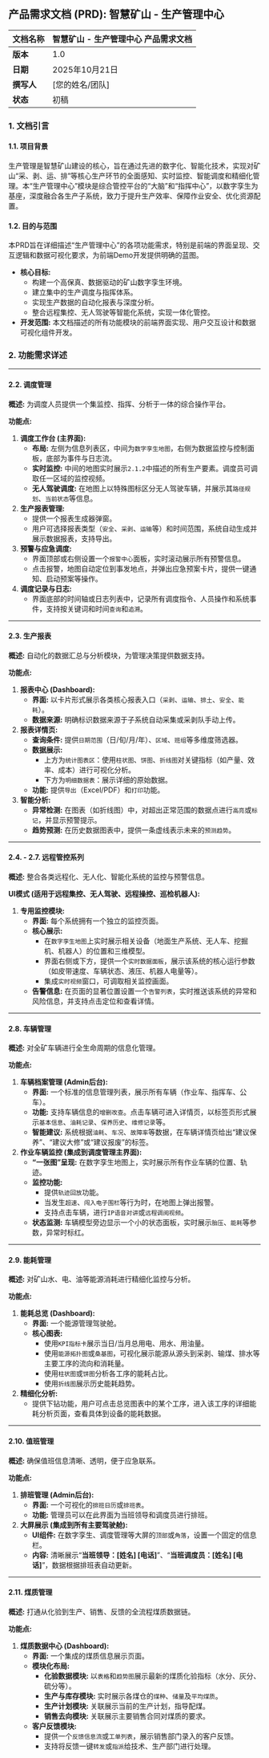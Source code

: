 
## **产品需求文档 (PRD): 智慧矿山 - 生产管理中心**

| **文档名称** | 智慧矿山 - 生产管理中心 产品需求文档 |
| :--- | :--- |
| **版本** | 1.0 |
| **日期** | 2025年10月21日 |
| **撰写人** | [您的姓名/团队] |
| **状态** | 初稿 |

### **1. 文档引言**

#### **1.1. 项目背景**
生产管理是智慧矿山建设的核心，旨在通过先进的数字化、智能化技术，实现对矿山“采、剥、运、排”等核心生产环节的全面感知、实时监控、智能调度和精细化管理。本“生产管理中心”模块是综合管控平台的“大脑”和“指挥中心”，以数字孪生为基座，深度融合各生产子系统，致力于提升生产效率、保障作业安全、优化资源配置。

#### **1.2. 目的与范围**
本PRD旨在详细描述“生产管理中心”的各项功能需求，特别是前端的界面呈现、交互逻辑和数据可视化要求，为前端Demo开发提供明确的蓝图。

*   **核心目标:**
    *   构建一个高保真、数据驱动的矿山数字孪生环境。
    *   建立集中的生产调度与指挥体系。
    *   实现生产数据的自动化报表与深度分析。
    *   整合远程集控、无人驾驶等智能化系统，实现一体化管控。
*   **开发范围:** 本文档描述的所有功能模块的前端界面实现、用户交互设计和数据可视化组件开发。

### **2. 功能需求详述**



---

#### **2.2. 调度管理**

**概述:** 为调度人员提供一个集监控、指挥、分析于一体的综合操作平台。

**功能点:**
1.  **调度工作台 (主界面):**
    *   **布局:** 左侧为信息列表区，中间为`数字孪生地图`，右侧为数据监控与控制面板，底部为事件与日志流。
    *   **实时监控:** 中间的地图实时展示`2.1.2`中描述的所有生产要素。调度员可调取任一区域的监控视频。
    *   **无人驾驶调度:** 在地图上以特殊图标区分无人驾驶车辆，并展示其`路径规划`、`当前状态`等信息。
2.  **生产报表管理:**
    *   提供一个报表生成器弹窗。
    *   用户可选择报表类型（`安全`、`采剥`、`运输`等）和时间范围，系统自动生成并展示数据报表，支持导出。
3.  **预警与应急调度:**
    *   界面顶部或右侧设置一个`报警中心`面板，实时滚动展示所有预警信息。
    *   点击报警，地图自动定位到事发地点，并弹出应急预案卡片，提供一键通知、启动预案等操作。
4.  **调度记录与日志:**
    *   界面底部的时间轴或日志列表中，记录所有调度指令、人员操作和系统事件，支持按关键词和时间`查询`和`追溯`。

---

#### **2.3. 生产报表**

**概述:** 自动化的数据汇总与分析模块，为管理决策提供数据支持。

**功能点:**
1.  **报表中心 (Dashboard):**
    *   **界面:** 以卡片形式展示各类核心报表入口（`采剥`、`运输`、`排土`、`安全`、`能耗`）。
    *   **数据来源:** 明确标识数据来源于子系统自动采集或采剥队手动上传。
2.  **报表详情页:**
    *   **查询条件:** 提供`日期范围`（日/旬/月/年）、`区域`、`班组`等多维度筛选器。
    *   **数据展示:**
        *   上方为`统计图表区`：使用`柱状图`、`饼图`、`折线图`对关键指标（如产量、效率、成本）进行可视化分析。
        *   下方为`明细数据表`：展示详细的原始数据。
    *   **功能:** 提供`导出`（Excel/PDF）和`打印`功能。
3.  **智能分析:**
    *   **异常检测:** 在图表（如折线图）中，对超出正常范围的数据点进行`高亮`或`标记`，并显示预警提示。
    *   **趋势预测:** 在历史数据图表中，提供一条虚线表示未来的`预测趋势`。

---

#### **2.4. - 2.7. 远程管控系列**

**概述:** 整合各类远程化、无人化、智能化系统的监控与预警信息。

**UI模式 (适用于远程集控、无人驾驶、远程操控、巡检机器人):**
1.  **专用监控模块:**
    *   **界面:** 每个系统拥有一个独立的监控页面。
    *   **核心展示:**
        *   在`数字孪生地图`上实时展示相关设备（地面生产系统、无人车、挖掘机、机器人）的位置和三维模型。
        *   界面右侧或下方，提供一个`实时数据面板`，展示该系统的核心运行参数（如皮带速度、车辆状态、液压、机器人电量等）。
        *   集成`实时视频`窗口，可调取相关监控画面。
    *   **告警信息:** 在页面的显著位置设置一个`告警列表`，实时推送该系统的异常和风险信息，并支持点击定位和查看详情。

---

#### **2.8. 车辆管理**

**概述:** 对全矿车辆进行全生命周期的信息化管理。

**功能点:**
1.  **车辆档案管理 (Admin后台):**
    *   **界面:** 一个标准的信息管理列表，展示所有车辆（作业车、指挥车、公车）。
    *   **功能:** 支持车辆信息的`增删改查`。点击车辆可进入详情页，以标签页形式展示`基本信息`、`油耗记录`、`保养历史`、`维修记录`等。
    *   **智能建议:** 系统根据`油耗`、`车况`、`故障率`等数据，在车辆详情页给出“建议保养”、“建议大修”或“建议报废”的标签。
2.  **作业车辆监控 (集成到调度管理主界面):**
    *   **“一张图”呈现:** 在数字孪生地图上，实时展示所有作业车辆的位置、轨迹。
    *   **监控功能:**
        *   提供`轨迹回放`功能。
        *   当发生`超速`、`闯入电子围栏`等行为时，在地图上弹出报警。
        *   支持点击车辆，进行`IP语音对讲`或`远程调阅视频`。
    *   **状态监测:** 车辆模型旁边显示一个小的状态面板，实时展示`胎压`、`能耗`等参数，异常时标红。

---

#### **2.9. 能耗管理**

**概述:** 对矿山水、电、油等能源消耗进行精细化监控与分析。

**功能点:**
1.  **能耗总览 (Dashboard):**
    *   **界面:** 一个能源管理驾驶舱。
    *   **核心图表:**
        *   使用`KPI指标卡`展示当日/当月总用电、用水、用油量。
        *   使用`能源拓扑图`或`桑基图`，可视化展示能源从源头到采剥、输煤、排水等主要工序的流向和消耗量。
        *   使用`柱状图`或`饼图`分析各工序的能耗占比。
        *   使用`折线图`展示历史能耗趋势。
2.  **精细化分析:**
    *   提供下钻功能，用户可点击总览图表中的某个工序，进入该工序的详细能耗分析页面，查看具体到设备的能耗数据。

---

#### **2.10. 值班管理**

**概述:** 确保值班信息清晰、透明，便于应急联系。

**功能点:**
1.  **排班管理 (Admin后台):**
    *   **界面:** 一个可视化的`排班日历`或`排班表`。
    *   **功能:** 管理员可以在此界面为当班领导和调度员进行排班。
2.  **大屏展示 (集成到所有主要驾驶舱):**
    *   **UI组件:** 在数字孪生、调度管理等大屏的`顶部`或`角落`，设置一个固定的信息栏。
    *   **内容:** 清晰展示“**当班领导：[姓名] [电话]**”、“**当班调度员：[姓名] [电话]**”，数据根据排班表自动更新。

---

#### **2.11. 煤质管理**

**概述:** 打通从化验到生产、销售、反馈的全流程煤质数据链。

**功能点:**
1.  **煤质数据中心 (Dashboard):**
    *   **界面:** 一个集成的煤质信息展示页面。
    *   **模块化布局:**
        *   **化验数据模块:** 以`表格`和`趋势图`展示最新的煤质化验指标（水分、灰分、硫分等）。
        *   **生产与库存模块:** 实时展示各煤仓的`煤种`、`储量`及`平均煤质`。
        *   **生产计划模块:** 关联展示当前的生产计划，指导配煤。
        *   **销售去向模块:** 关联展示主要销售合同对煤质的要求。
    *   **客户反馈模块:**
        *   提供一个`反馈信息流`或`工单列表`，展示销售部门录入的客户反馈。
        *   支持将反馈一键`转发`或`指派`给技术、生产部门进行处理。
